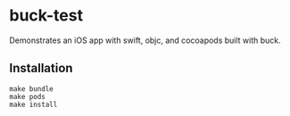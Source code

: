 # buck-test
Demonstrates an iOS app with swift, objc, and cocoapods built with buck.

## Installation
```
make bundle
make pods
make install
```
